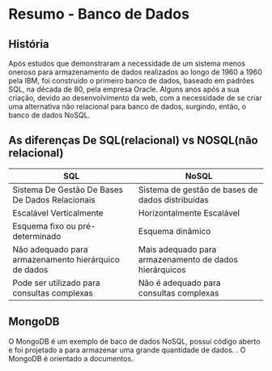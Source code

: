# **Resumo - Banco de Dados**

## **História**
Após estudos que demonstraram a necessidade de um sistema menos oneroso para armazenamento de dados realizados ao longo de 1960 a 1960 pela IBM, foi construído o primeiro banco de dados, baseado em padrões SQL, na década de 80, pela empresa Oracle. 
Alguns anos após a sua criação, devido ao desenvolvimento da web, com a necessidade de se criar uma alternativa não relacional para banco de dados, surgindo, então, o banco de dados NoSQL.

## **As diferenças De SQL(relacional) vs NOSQL(não relacional)**

| SQL | NoSQL |
|--------------|--------------|
Sistema De Gestão De Bases De Dados Relacionais | Sistema de gestão de bases de dados distribuídas
Escalável Verticalmente | Horizontalmente Escalável
Esquema fixo ou pré-determinado | Esquema dinâmico
Não adequado para armazenamento hierárquico de dados | Mais adequado para armazenamento de dados hierárquicos
Pode ser utilizado para consultas complexas | Não é adequado para consultas complexas

## **MongoDB**

O MongoDB é um exemplo de baco de dados NoSQL, possui código aberto e foi projetado a para armazenar uma grande quantidade de dados. .  O MongoDB é orientado a documentos.
